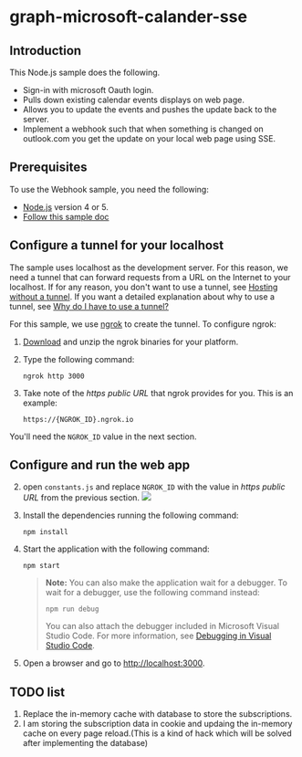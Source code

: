 # graph-microsoft-calander-sse

## Introduction
<a name="introduction"></a>

This Node.js sample does the following.

- Sign-in with microsoft Oauth login.
- Pulls down existing calendar events displays on web page.
- Allows you to update the events and pushes the update back to the server.
- Implement a webhook such that when something is changed on outlook.com you get the update on your local web page using SSE.

## Prerequisites
<a name="prerequisites"></a>

To use the Webhook sample, you need the following:

- [Node.js](https://nodejs.org/) version 4 or 5.
- [Follow this sample doc](https://docs.microsoft.com/en-us/outlook/rest/node-tutorial)


## Configure a tunnel for your localhost

The sample uses localhost as the development server. For this reason, we need a tunnel that can forward requests from a URL on the Internet to your localhost. If for any reason, you don't want to use a tunnel, see [Hosting without a tunnel](https://github.com/OfficeDev/Microsoft-Graph-Nodejs-Webhooks/wiki/Hosting-the-sample-without-a-tunnel). If you want a detailed explanation about why to use a tunnel, see [Why do I have to use a tunnel?](https://github.com/OfficeDev/Microsoft-Graph-Nodejs-Webhooks/wiki/Why-do-I-have-to-use-a-tunnel)

For this sample, we use [ngrok](https://ngrok.com/) to create the tunnel. To configure ngrok:

1. [Download](https://ngrok.com/download) and unzip the ngrok binaries for your platform.
1. Type the following command:

    ```Shell
    ngrok http 3000
    ```

1. Take note of the *https public URL* that ngrok provides for you. This is an example:

    ```http
    https://{NGROK_ID}.ngrok.io
    ```

You'll need the `NGROK_ID` value in the next section.

## Configure and run the web app
2. open `constants.js` and replace `NGROK_ID` with the value in *https public URL* from the previous section.
![](const)

1. Install the dependencies running the following command:

    ```Shell
    npm install
    ```

1. Start the application with the following command:

    ```Shell
    npm start
    ```
    > **Note:** You can also make the application wait for a debugger. To wait for a debugger, use the following command instead:
    >
    > ```Shell
    > npm run debug
    > ```
    > You can also attach the debugger included in Microsoft Visual Studio Code. For more information, see [Debugging in Visual Studio Code](https://code.visualstudio.com/Docs/editor/debugging).

1. Open a browser and go to [http://localhost:3000](http://localhost:3000).

## TODO list
1. Replace the in-memory cache with database to store the subscriptions.
2. I am storing the subscription data in cookie and updaing the in-memory cache on every page reload.(This is a kind of hack which will be solved after implementing the database)

